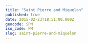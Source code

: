 ```yaml
---
title: "Saint Pierre and Miquelon"
published: true
date: 2015-02-23T18:51:00.000Z
geocode: SPM
iso_code: PM
slug: saint-pierre-and-miquelon
---
```

